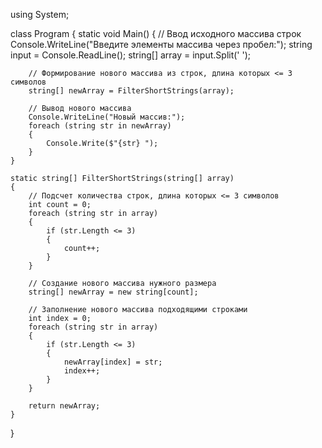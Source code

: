 using System;

class Program
{
    static void Main()
    {
        // Ввод исходного массива строк
        Console.WriteLine("Введите элементы массива через пробел:");
        string input = Console.ReadLine();
        string[] array = input.Split(' ');

        // Формирование нового массива из строк, длина которых <= 3 символов
        string[] newArray = FilterShortStrings(array);

        // Вывод нового массива
        Console.WriteLine("Новый массив:");
        foreach (string str in newArray)
        {
            Console.Write($"{str} ");
        }
    }

    static string[] FilterShortStrings(string[] array)
    {
        // Подсчет количества строк, длина которых <= 3 символов
        int count = 0;
        foreach (string str in array)
        {
            if (str.Length <= 3)
            {
                count++;
            }
        }

        // Создание нового массива нужного размера
        string[] newArray = new string[count];

        // Заполнение нового массива подходящими строками
        int index = 0;
        foreach (string str in array)
        {
            if (str.Length <= 3)
            {
                newArray[index] = str;
                index++;
            }
        }

        return newArray;
    }
}
